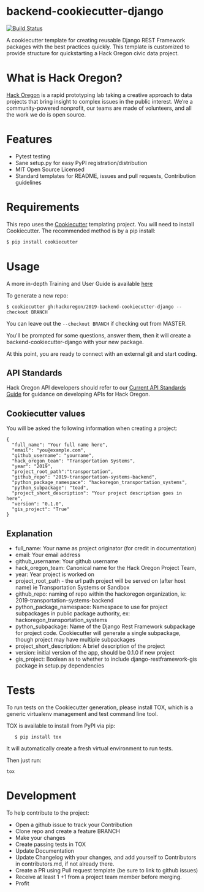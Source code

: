 # backend-cookiecutter-django

[![Build Status](https://travis-ci.org/hackoregon/2019-backend-cookiecutter-django.svg?branch=master)](https://travis-ci.org/hackoregon/2019-backend-cookiecutter-django)

A cookiecutter template for creating reusable Django REST Framework
packages with the best practices quickly. This template is customized to
provide structure for quickstarting a Hack Oregon civic data project.

# What is Hack Oregon?

[Hack Oregon](http://www.hackoregon.org/) is a rapid prototyping lab taking a creative approach to
data projects that bring insight to complex issues in the public
interest. We’re a community-powered nonprofit, our teams are made of
volunteers, and all the work we do is open source.

# Features

  - Pytest testing
  - Sane setup.py for easy PyPI registration/distribution
  - MIT Open Source Licensed
  - Standard templates for README, issues and pull requests,
    Contribution guidelines

# Requirements

This repo uses the [Cookiecutter](https://cookiecutter.readthedocs.io/en/latest/) templating project. You will need to
install Cookiecutter. The recommended method is by a pip install:

``` bash
$ pip install cookiecutter
```

# Usage

A more in-depth Training and User Guide is available [here](docs/training/TrainingGuide,pdf)

To generate a new repo:

    $ cookiecutter gh:hackoregon/2019-backend-cookiecutter-django --checkout BRANCH

You can leave out the `--checkout BRANCH` if checking out from MASTER.

You'll be prompted for some questions, answer them, then it will create
a backend-cookiecutter-django with your new package.

At this point, you are ready to connect with an external git and start coding.

## API Standards

Hack Oregon API developers should refer to our [Current API Standards Guide](docs/standards/v1/STANDARDS.md) for guidance on developing APIs for Hack Oregon.

## Cookiecutter values

You will be asked the following information when creating a project:

    {
      "full_name": "Your full name here",
      "email": "you@example.com",
      "github_username": "yourname",
      "hack_oregon_team": "Transportation Systems",
      "year": "2019",
      "project_root_path":"transportation",
      "github_repo": "2019-transportation-systems-backend",
      "python_package_namespace": "hackoregon_transportation_systems",
      "python_subpackage": "toad",
      "project_short_description": "Your project description goes in here",
      "version": "0.1.0",
      "gis_project": "True"
    }

## Explanation

  - full_name: Your name as project originator (for credit in
    documentation)
  - email: Your email address
  - github_username: Your github username
  - hack_oregon_team: Canonical name for the Hack Oregon Project Team,
  - year: Year project is worked on
  - project_root_path - the url path project will be served on (after host name)
    ie Transportation Systems or Sandbox
  - github_repo: naming of repo within the hackoregon organization, ie:
    2019-transportation-systems-backend
  - python_package_namespace: Namespace to use for project subpackages
    in public package authority, ex: hackoregon_transportation_systems
  - python_subpackage: Name of the Django Rest Framework subpackage for
    project code. Cookiecutter will generate a single subpackage, though
    project may have multiple subpackages
  - project_short_description: A brief description of the project
  - version: initial version of the app, should be 0.1.0 if new project
  - gis_project: Boolean as to whether to include
    django-restframework-gis package in setup.py dependencies

# Tests

To run tests on the Cookiecutter generation, please install TOX, which
is a generic virtualenv management and test command line tool.

TOX is available to install from PyPI via pip:

```
   $ pip install tox
```

It will automatically create a fresh virtual environment to run tests.

Then just run:


```
tox
```

# Development

To help contribute to the project:

* Open a github issue to track your Contribution
* Clone repo and create a feature BRANCH
* Make your changes
* Create passing tests in TOX
* Update Documentation
* Update Changelog with your changes, and add yourself to Contributors in contributors.md, if not already there.
* Create a PR using Pull request template (be sure to link to github issues)
* Receive at least 1 +1 from a project team member before merging.
* Profit
